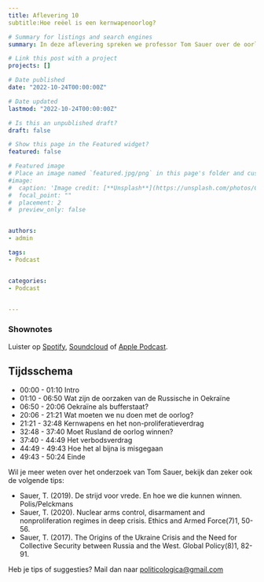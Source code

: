 ```yaml
---
title: Aflevering 10
subtitle:Hoe reëel is een kernwapenoorlog?

# Summary for listings and search engines
summary: In deze aflevering spreken we professor Tom Sauer over de oorlog tussen Rusland en Oekraïne. Is een kernwapenoorlog reëel?

# Link this post with a project
projects: []

# Date published
date: "2022-10-24T00:00:00Z"

# Date updated
lastmod: "2022-10-24T00:00:00Z"

# Is this an unpublished draft?
draft: false

# Show this page in the Featured widget?
featured: false

# Featured image
# Place an image named `featured.jpg/png` in this page's folder and customize its options here.
#image:
#  caption: 'Image credit: [**Unsplash**](https://unsplash.com/photos/CpkOjOcXdUY)'
#  focal_point: ""
#  placement: 2
#  preview_only: false


authors:
- admin

tags:
- Podcast


categories:
- Podcast


---
```




### Shownotes

Luister op [Spotify](https://open.spotify.com/episode/3TqlrZVVIh5ldNncXGzNjt?si=aa991516c3194984), [Soundcloud](https://soundcloud.com/user-299897290/aflevering-10-hoe-reeel-is-een-kernwapenoorlog) of [Apple Podcast](https://podcasts.apple.com/be/podcast/aflevering-10-hoe-re%C3%ABel-is-een-kernwapenoorlog/id1570392842?i=1000583844089).

## Tijdsschema
- 00:00 - 01:10 Intro
- 01:10 - 06:50 Wat zijn de oorzaken van de Russische in Oekraïne
- 06:50 - 20:06 Oekraïne als bufferstaat?
- 20:06 - 21:21 Wat moeten we nu doen met de oorlog?
- 21:21 - 32:48 Kernwapens en het non-proliferatieverdrag
- 32:48 - 37:40 Moet Rusland de oorlog winnen?
- 37:40 - 44:49 Het verbodsverdrag
- 44:49 - 49:43 Hoe het al bijna is misgegaan
- 49:43 - 50:24 Einde


Wil je meer weten over het onderzoek van Tom Sauer, bekijk dan zeker ook de volgende tips:
- Sauer, T. (2019). De strijd voor vrede. En hoe we die kunnen winnen. Polis/Pelckmans
- Sauer, T. (2020). Nuclear arms control, disarmament and nonproliferation regimes in deep crisis. Ethics and Armed Force(7)1, 50-56.
- Sauer, T. (2017). The Origins of the Ukraine Crisis and the Need for Collective Security between Russia and the West. Global Policy(8)1, 82-91.

Heb je tips of suggesties? Mail dan naar politicologica@gmail.com
